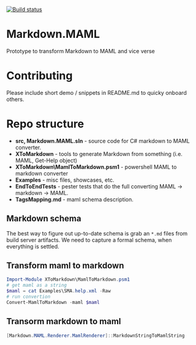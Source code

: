 [![Build status](https://ci.appveyor.com/api/projects/status/u65tnar0cfkmqywl/branch/master?svg=true)](https://ci.appveyor.com/project/PowerShell/markdown-maml/branch/master)

# Markdown.MAML
Prototype to transform Markdown to MAML and vice verse

# Contributing

Please include short demo / snippets in README.md to quicky onboard others.

# Repo structure

 -  **src, Markdown.MAML.sln**  - source code for C# markdown to MAML converter.
 -  **XToMarkdown** - tools to generate Markdown from something (i.e. MAML, Get-Help object)
 -  **XToMarkdown\MamlToMarkdown.psm1** - powershell MAML to markdown converter
 -  **Examples** - misc files, showcases, etc.
 -  **EndToEndTests** - pester tests that do the full converting MAML -> markdown -> MAML.
 -  **TagsMapping.md** - maml schema description.

## Markdown schema

The best way to figure out up-to-date schema is grab an `*.md` files from build server artifacts.
We need to capture a formal schema, when everything is settled.

## Transform maml to markdown

```powershell
Import-Module XToMarkdown\MamlToMarkdown.psm1
# get maml as a string
$maml = cat Examples\SMA.help.xml -Raw
# run convertion
Convert-MamlToMarkdown -maml $maml
```


## Transorm markdown to maml

```powershell
[Markdown.MAML.Renderer.MamlRenderer]::MarkdownStringToMamlString
```